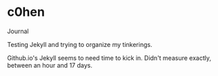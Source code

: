 # c0hen
Journal

Testing Jekyll and trying to organize my tinkerings.

Github.io's Jekyll seems to need time to kick in. 
Didn't measure exactly, between an hour and 17 days.
